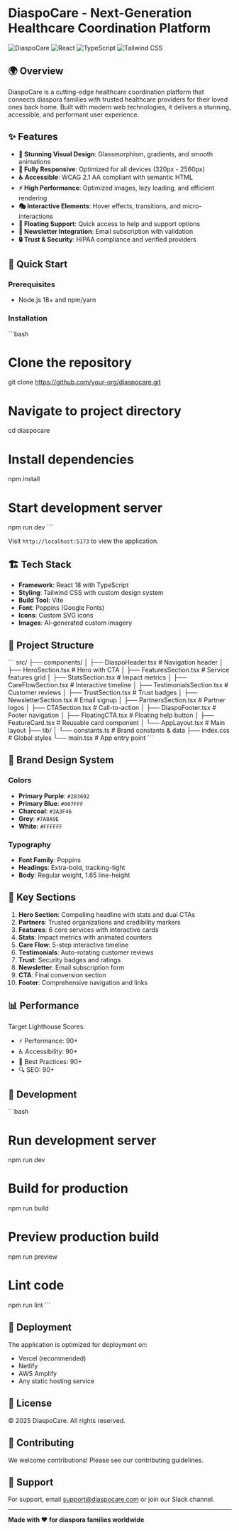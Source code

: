 # DiaspoCare - Next-Generation Healthcare Coordination Platform

![DiaspoCare](https://img.shields.io/badge/DiaspoCare-Healthcare-blue)
![React](https://img.shields.io/badge/React-18.x-61DAFB?logo=react)
![TypeScript](https://img.shields.io/badge/TypeScript-5.x-3178C6?logo=typescript)
![Tailwind CSS](https://img.shields.io/badge/Tailwind-3.x-38B2AC?logo=tailwind-css)

## 🌍 Overview

DiaspoCare is a cutting-edge healthcare coordination platform that connects diaspora families with trusted healthcare providers for their loved ones back home. Built with modern web technologies, it delivers a stunning, accessible, and performant user experience.

## ✨ Features

- **🎨 Stunning Visual Design**: Glassmorphism, gradients, and smooth animations
- **📱 Fully Responsive**: Optimized for all devices (320px - 2560px)
- **♿ Accessible**: WCAG 2.1 AA compliant with semantic HTML
- **⚡ High Performance**: Optimized images, lazy loading, and efficient rendering
- **🎭 Interactive Elements**: Hover effects, transitions, and micro-interactions
- **💬 Floating Support**: Quick access to help and support options
- **📧 Newsletter Integration**: Email subscription with validation
- **🔒 Trust & Security**: HIPAA compliance and verified providers

## 🚀 Quick Start

### Prerequisites
- Node.js 18+ and npm/yarn

### Installation

\`\`\`bash
# Clone the repository
git clone https://github.com/your-org/diaspocare.git

# Navigate to project directory
cd diaspocare

# Install dependencies
npm install

# Start development server
npm run dev
\`\`\`

Visit `http://localhost:5173` to view the application.

## 🏗️ Tech Stack

- **Framework**: React 18 with TypeScript
- **Styling**: Tailwind CSS with custom design system
- **Build Tool**: Vite
- **Font**: Poppins (Google Fonts)
- **Icons**: Custom SVG icons
- **Images**: AI-generated custom imagery

## 📁 Project Structure

\`\`\`
src/
├── components/
│   ├── DiaspoHeader.tsx       # Navigation header
│   ├── HeroSection.tsx        # Hero with CTA
│   ├── FeaturesSection.tsx    # Service features grid
│   ├── StatsSection.tsx       # Impact metrics
│   ├── CareFlowSection.tsx    # Interactive timeline
│   ├── TestimonialsSection.tsx # Customer reviews
│   ├── TrustSection.tsx       # Trust badges
│   ├── NewsletterSection.tsx  # Email signup
│   ├── PartnersSection.tsx    # Partner logos
│   ├── CTASection.tsx         # Call-to-action
│   ├── DiaspoFooter.tsx       # Footer navigation
│   ├── FloatingCTA.tsx        # Floating help button
│   ├── FeatureCard.tsx        # Reusable card component
│   └── AppLayout.tsx          # Main layout
├── lib/
│   └── constants.ts           # Brand constants & data
├── index.css                  # Global styles
└── main.tsx                   # App entry point
\`\`\`

## 🎨 Brand Design System

### Colors
- **Primary Purple**: `#283692`
- **Primary Blue**: `#007FFF`
- **Charcoal**: `#3A3F46`
- **Grey**: `#7A8A9E`
- **White**: `#FFFFFF`

### Typography
- **Font Family**: Poppins
- **Headings**: Extra-bold, tracking-tight
- **Body**: Regular weight, 1.65 line-height

## 🌟 Key Sections

1. **Hero Section**: Compelling headline with stats and dual CTAs
2. **Partners**: Trusted organizations and credibility markers
3. **Features**: 6 core services with interactive cards
4. **Stats**: Impact metrics with animated counters
5. **Care Flow**: 5-step interactive timeline
6. **Testimonials**: Auto-rotating customer reviews
7. **Trust**: Security badges and ratings
8. **Newsletter**: Email subscription form
9. **CTA**: Final conversion section
10. **Footer**: Comprehensive navigation and links

## 📊 Performance

Target Lighthouse Scores:
- ⚡ Performance: 90+
- ♿ Accessibility: 90+
- 🎯 Best Practices: 90+
- 🔍 SEO: 90+

## 🔧 Development

\`\`\`bash
# Run development server
npm run dev

# Build for production
npm run build

# Preview production build
npm run preview

# Lint code
npm run lint
\`\`\`

## 🚢 Deployment

The application is optimized for deployment on:
- Vercel (recommended)
- Netlify
- AWS Amplify
- Any static hosting service

## 📝 License

© 2025 DiaspoCare. All rights reserved.

## 🤝 Contributing

We welcome contributions! Please see our contributing guidelines.

## 💬 Support

For support, email support@diaspocare.com or join our Slack channel.

---

**Made with ❤️ for diaspora families worldwide**
